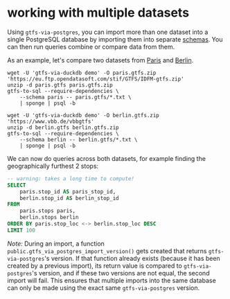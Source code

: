 # working with multiple datasets

Using `gtfs-via-postgres`, you can import more than one dataset into a single PostgreSQL database by importing them into separate [schemas](https://www.postgresql.org/docs/14/ddl-schemas.html). You can then run queries combine or compare data from them.

As an example, let's compare two datasets from [Paris](https://en.wikipedia.org/wiki/Île-de-France_Mobilités) and [Berlin](https://en.wikipedia.org/wiki/Verkehrsverbund_Berlin-Brandenburg).

```shell
wget -U 'gtfs-via-duckdb demo' -O paris.gtfs.zip 'https://eu.ftp.opendatasoft.com/stif/GTFS/IDFM-gtfs.zip'
unzip -d paris.gtfs paris.gtfs.zip
gtfs-to-sql --require-dependencies \
	--schema paris -- paris.gtfs/*.txt \
	| sponge | psql -b

wget -U 'gtfs-via-duckdb demo' -O berlin.gtfs.zip 'https://www.vbb.de/vbbgtfs'
unzip -d berlin.gtfs berlin.gtfs.zip
gtfs-to-sql --require-dependencies \
	--schema berlin -- berlin.gtfs/*.txt \
	| sponge | psql -b
```

We can now do queries across both datasets, for example finding the geographically furthest 2 stops:

```sql
-- warning: takes a long time to compute!
SELECT
	paris.stop_id AS paris_stop_id,
	berlin.stop_id AS berlin_stop_id
FROM
	paris.stops paris,
	berlin.stops berlin
ORDER BY paris.stop_loc <-> berlin.stop_loc DESC
LIMIT 100
```

*Note:* During an import, a function `public.gtfs_via_postgres_import_version()` gets created that returns `gtfs-via-postgres`'s version. If that function already exists (because it has been created by a previous import), its return value is compared to `gtfs-via-postgres`'s version, and if these two versions are not equal, the second import will fail. This ensures that multiple imports into the same database can only be made using the exact same `gtfs-via-postgres` version.
